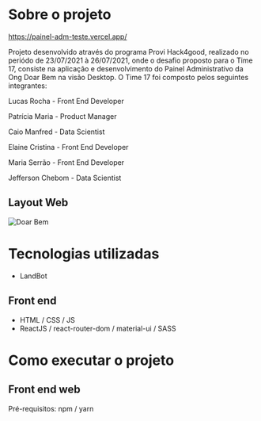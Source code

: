 
# Sobre o projeto

https://painel-adm-teste.vercel.app/

Projeto desenvolvido através do programa Provi Hack4good, realizado no periódo de 23/07/2021 à 26/07/2021, onde o desafio proposto para o Time 17, consiste na aplicação e desenvolvimento do Painel Administrativo da Ong Doar Bem na visão Desktop. O Time 17 foi composto pelos seguintes integrantes:

Lucas Rocha - Front End Developer

Patrícia Maria - Product Manager

Caio Manfred - Data Scientist

Elaine Cristina - Front End Developer

Maria Serrão - Front End Developer

Jefferson Chebom - Data Scientist




## Layout Web
![Doar Bem](https://user-images.githubusercontent.com/86628677/126920461-eeb2720d-5186-45ac-9a1f-20373907e2de.PNG)


# Tecnologias utilizadas
- LandBot

## Front end
- HTML / CSS / JS 
- ReactJS / react-router-dom / material-ui / SASS


# Como executar o projeto

## Front end web
Pré-requisitos: npm / yarn
